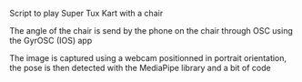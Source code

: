 Script to play Super Tux Kart with a chair

The angle of the chair is send by the phone on the chair through OSC using the GyrOSC (IOS) app

The image is captured using a webcam positionned in portrait orientation, the pose is then detected with the MediaPipe library and a bit of code
